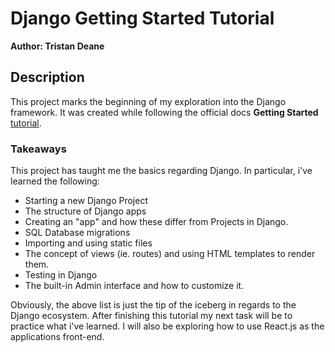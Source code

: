 # Django Getting Started Tutorial

**Author: Tristan Deane**

## Description

This project marks the beginning of my exploration into the Django framework. It
was created while following the official docs **Getting Started**
[tutorial](https://docs.djangoproject.com/en/3.2/contents/).

### Takeaways

This project has taught me the basics regarding Django. In particular, i've
learned the following:

- Starting a new Django Project
- The structure of Django apps
- Creating an "app" and how these differ from Projects in Django.
- SQL Database migrations
- Importing and using static files
- The concept of views (ie. routes) and using HTML templates to render them.
- Testing in Django
- The built-in Admin interface and how to customize it.

Obviously, the above list is just the tip of the iceberg in regards to the
Django ecosystem. After finishing this tutorial my next task will be to practice
what i've learned. I will also be exploring how to use React.js as the
applications front-end.
